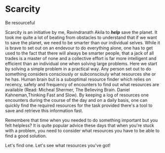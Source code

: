# Scarcity
Be resourceful

Scarcity is an initiative by me, Ravindranath Akila to ***help*** save the planet. It took me quite a lot of beating from obstacles to understand that if we want to save the planet, we need to be smarter than our individual selves. While it is brave to set out on an endevour to do everything alone, one has to get used to the fact that there will always be smarter people, that a jack of all trades is a master of none and a collective effort is far more intelligent and efficient than an individual one when solving large problems. Here we start by solving a simple problem in a practical way. Any person set out to do something considers consciously or subconsciouly what resources she or he has. Human brain but is a suboptimal resource finder which relies on recency, safety and frequency of encounters to find out what resources are available (Read: Micheal Shermer, The Believing Brain. Daniel Kahneman,Thinking Fast and Slow). By keeping a log of resources one encounters during the course of the day and on a daily basis, one can quickly find the required resources for the task provided there's a tool to save and retrieve this information fast.

Remembere that time when you needed to do something important but you felt helpless? It is quite popular advice these days that when you're stuck with a problem, you need to consider what resources you have to be able to find a good solution.

Let's find one. Let's see what resources you've got!

